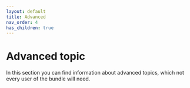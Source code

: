 ```yaml
---
layout: default
title: Advanced
nav_order: 4
has_children: true
---
```


# Advanced topic
In this section you can find information about advanced topics, which not every user of the bundle will need.